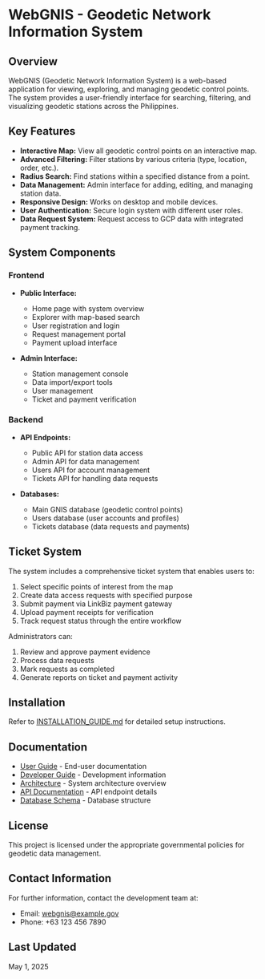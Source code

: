 # WebGNIS - Geodetic Network Information System

## Overview

WebGNIS (Geodetic Network Information System) is a web-based application for viewing, exploring, and managing geodetic control points. The system provides a user-friendly interface for searching, filtering, and visualizing geodetic stations across the Philippines.

## Key Features

- **Interactive Map:** View all geodetic control points on an interactive map.
- **Advanced Filtering:** Filter stations by various criteria (type, location, order, etc.).
- **Radius Search:** Find stations within a specified distance from a point.
- **Data Management:** Admin interface for adding, editing, and managing station data.
- **Responsive Design:** Works on desktop and mobile devices.
- **User Authentication:** Secure login system with different user roles.
- **Data Request System:** Request access to GCP data with integrated payment tracking.

## System Components

### Frontend

- **Public Interface:**
  - Home page with system overview
  - Explorer with map-based search
  - User registration and login
  - Request management portal
  - Payment upload interface

- **Admin Interface:**
  - Station management console
  - Data import/export tools
  - User management
  - Ticket and payment verification

### Backend

- **API Endpoints:**
  - Public API for station data access
  - Admin API for data management
  - Users API for account management
  - Tickets API for handling data requests

- **Databases:**
  - Main GNIS database (geodetic control points)
  - Users database (user accounts and profiles)
  - Tickets database (data requests and payments)

## Ticket System

The system includes a comprehensive ticket system that enables users to:

1. Select specific points of interest from the map
2. Create data access requests with specified purpose
3. Submit payment via LinkBiz payment gateway
4. Upload payment receipts for verification
5. Track request status through the entire workflow

Administrators can:

1. Review and approve payment evidence
2. Process data requests
3. Mark requests as completed
4. Generate reports on ticket and payment activity

## Installation

Refer to [INSTALLATION_GUIDE.md](./INSTALLATION_GUIDE.md) for detailed setup instructions.

## Documentation

- [User Guide](./USER_GUIDE.md) - End-user documentation
- [Developer Guide](./DEVELOPER_GUIDE.md) - Development information
- [Architecture](./ARCHITECTURE.md) - System architecture overview
- [API Documentation](./API.md) - API endpoint details
- [Database Schema](./DATABASE.md) - Database structure

## License

This project is licensed under the appropriate governmental policies for geodetic data management.

## Contact Information

For further information, contact the development team at:
- Email: [webgnis@example.gov](mailto:webgnis@example.gov)
- Phone: +63 123 456 7890

## Last Updated

May 1, 2025 